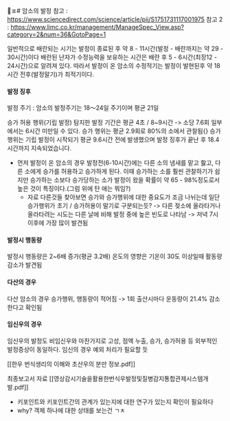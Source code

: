 ㅍ# 암소의 발정
참고 : https://www.sciencedirect.com/science/article/pii/S1751731117001975
참고 2 : https://www.limc.co.kr/management/ManageSpec_View.asp?category=2&num=36&GotoPage=1

일반적으로 배란되는 시기는 발정이 종료된 후 약 8 - 11시간(발정 - 배란까지는 약 29 - 30시간)이다
배란된 난자가 수정능력을 보유하는 시간은 배란 후 5 - 6시간(최장12 - 24시간)으로 알려져 있다.
따라서 발정이 온 암소의 수정적기는 발정이 발현된후 약 18시간 전후(발정말기)가 최적기이다.

#### 발정 징후
발정 주기 : 암소의 발정주기는 18〜24일 주기이며 평균 21일

승가 허용 행위(기립 발정) 탐지한 발정 기간은 평균 4초 / 8~9시간 -> 소당 7.6회 일부에서는 6시간 미만일 수 있다.
승가 행위는 평균 2.9회로 80%의 소에서 관찰됨{}
승가 행위는 기립 발정이 시작되기 평균 9.6시간 전에 발생했으며 발정 징후가 끝난 후 18.4시간까지 지속되었습니다.
+ 먼저 발정이 온 암소의 경우 발정전(6-10시간)에는 다른 소의 냄새를 맡고 핧고, 다른 소에게 승가를 허용하고 승가하게 된다. 이때 승가하는 소를 훨씬 관찰하기가 쉽지만 승가하는 소보다 승가당하는 소가 발정이 왔을 확률이 약 65 - 98%정도로서 높은 것이 특징이다.(그럼 위에 탄 애는 뭐임?)
	+ 자료 다른것들 찾아보면 승가와 승가행위에 대한 중요도가 조금 나뉘는데 일단 승가행위가 초기 / 승가허용이 말기로 구분되는듯?
-> 다른 젖소에 올라타거나 올라타려는 시도는 다른 날에 비해 발정 중에 높은 빈도로 나타남
-> 저녁 7시 이후에 가장 많이 발견됨

#### 발정시 행동량
발정시 행동량은 2~6배 증가(평균 3.2배)
온도의 영향은 기온이 30도 이상일때 활동량 감소가 발견됨

#### 다산의 경우
다산 암소의 경우 승가행위, 행동량이 적어짐
-> 1회 출산시마다 운동량이 21.4% 감소한다고 확인됨

#### 임신우의 경우
임신우의 발정도 비임신우와 마찬가지로 고성, 점액 누출, 승가, 승가허용 등 외부적인 발정증상이 동일하다.
임신의 경우 예외 처리가 필요할 듯

[[한우 번식생리의 이해와 초산우의 분만 정보.pdf]]

최종보고서 자료
[[영상감시기술을활용한번식우발정및질병감지통합관제시스템개발.pdf]]

+ 키포인트와 키포인트간의 관계가 있는지에 대한 연구가 있는지 확인이 필요하다
+ why? 객체 하나에 대한 상태를 보는건 ㄱㅊ 
